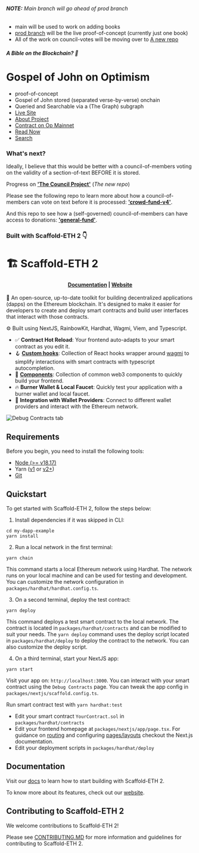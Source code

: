 ###### **NOTE:** Main branch will go ahead of prod branch

- main will be used to work on adding books
- [prod branch](https://github.com/nathan-websculpt/gospel/tree/_0_vercel_op_mainnet) will be the live proof-of-concept (currently just one book)
- All of the work on council-votes will be moving over to [A new repo](https://github.com/nathan-websculpt/council)

##### A Bible on the Blockchain? 👀

# Gospel of John on Optimism

- proof-of-concept
- Gospel of John stored (separated verse-by-verse) onchain
- Queried and Searchable via a (The Graph) subgraph
- [Live Site](https://www.gospelonchain.com/)
- [About Project](https://www.gospelonchain.com/about)
- [Contract on Op Mainnet](https://optimistic.etherscan.io/address/0x29BB1313321dbA27Ad074DD6AD2943040319B439)
- [Read Now](https://www.gospelonchain.com/read)
- [Search](https://www.gospelonchain.com/search)

### What's next?

Ideally, I believe that this would be better with a council-of-members voting on the validity of a section-of-text BEFORE it is stored.

Progress on **['The Council Project'](https://github.com/nathan-websculpt/council)** (*The new repo*)

Please see the following repo to learn more about how a council-of-members can vote on text before it is processed: **['crowd-fund-v4'](https://github.com/nathan-websculpt/crowd-fund-v4)**.

And this repo to see how a (self-governed) council-of-members can have access to donations: **['general-fund'](https://github.com/nathan-websculpt/general-fund)**.

### Built with Scaffold-ETH 2 👇

# 🏗 Scaffold-ETH 2

<h4 align="center">
  <a href="https://docs.scaffoldeth.io">Documentation</a> |
  <a href="https://scaffoldeth.io">Website</a>
</h4>

🧪 An open-source, up-to-date toolkit for building decentralized applications (dapps) on the Ethereum blockchain. It's designed to make it easier for developers to create and deploy smart contracts and build user interfaces that interact with those contracts.

⚙️ Built using NextJS, RainbowKit, Hardhat, Wagmi, Viem, and Typescript.

- ✅ **Contract Hot Reload**: Your frontend auto-adapts to your smart contract as you edit it.
- 🪝 **[Custom hooks](https://docs.scaffoldeth.io/hooks/)**: Collection of React hooks wrapper around [wagmi](https://wagmi.sh/) to simplify interactions with smart contracts with typescript autocompletion.
- 🧱 [**Components**](https://docs.scaffoldeth.io/components/): Collection of common web3 components to quickly build your frontend.
- 🔥 **Burner Wallet & Local Faucet**: Quickly test your application with a burner wallet and local faucet.
- 🔐 **Integration with Wallet Providers**: Connect to different wallet providers and interact with the Ethereum network.

![Debug Contracts tab](https://github.com/scaffold-eth/scaffold-eth-2/assets/55535804/b237af0c-5027-4849-a5c1-2e31495cccb1)

## Requirements

Before you begin, you need to install the following tools:

- [Node (>= v18.17)](https://nodejs.org/en/download/)
- Yarn ([v1](https://classic.yarnpkg.com/en/docs/install/) or [v2+](https://yarnpkg.com/getting-started/install))
- [Git](https://git-scm.com/downloads)

## Quickstart

To get started with Scaffold-ETH 2, follow the steps below:

1. Install dependencies if it was skipped in CLI:

```
cd my-dapp-example
yarn install
```

2. Run a local network in the first terminal:

```
yarn chain
```

This command starts a local Ethereum network using Hardhat. The network runs on your local machine and can be used for testing and development. You can customize the network configuration in `packages/hardhat/hardhat.config.ts`.

3. On a second terminal, deploy the test contract:

```
yarn deploy
```

This command deploys a test smart contract to the local network. The contract is located in `packages/hardhat/contracts` and can be modified to suit your needs. The `yarn deploy` command uses the deploy script located in `packages/hardhat/deploy` to deploy the contract to the network. You can also customize the deploy script.

4. On a third terminal, start your NextJS app:

```
yarn start
```

Visit your app on: `http://localhost:3000`. You can interact with your smart contract using the `Debug Contracts` page. You can tweak the app config in `packages/nextjs/scaffold.config.ts`.

Run smart contract test with `yarn hardhat:test`

- Edit your smart contract `YourContract.sol` in `packages/hardhat/contracts`
- Edit your frontend homepage at `packages/nextjs/app/page.tsx`. For guidance on [routing](https://nextjs.org/docs/app/building-your-application/routing/defining-routes) and configuring [pages/layouts](https://nextjs.org/docs/app/building-your-application/routing/pages-and-layouts) checkout the Next.js documentation.
- Edit your deployment scripts in `packages/hardhat/deploy`

## Documentation

Visit our [docs](https://docs.scaffoldeth.io) to learn how to start building with Scaffold-ETH 2.

To know more about its features, check out our [website](https://scaffoldeth.io).

## Contributing to Scaffold-ETH 2

We welcome contributions to Scaffold-ETH 2!

Please see [CONTRIBUTING.MD](https://github.com/scaffold-eth/scaffold-eth-2/blob/main/CONTRIBUTING.md) for more information and guidelines for contributing to Scaffold-ETH 2.